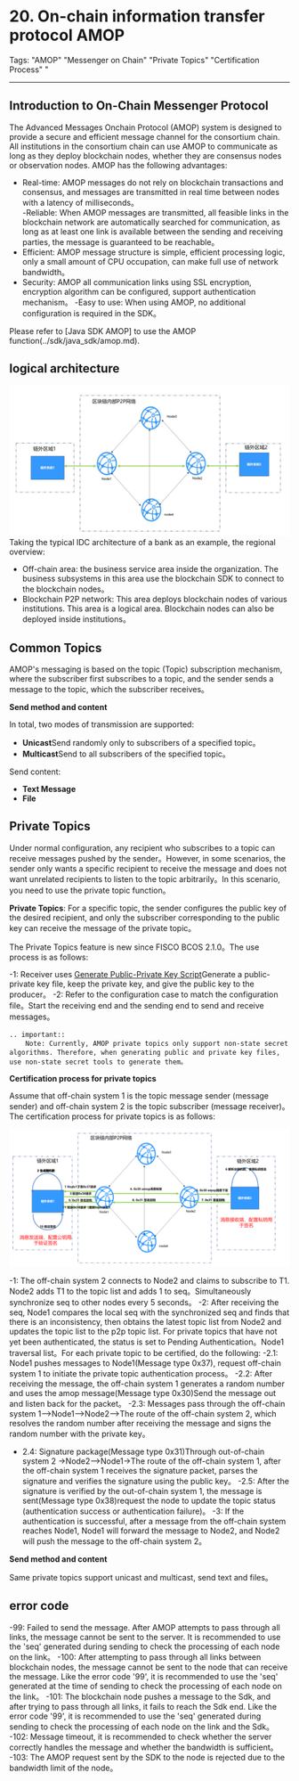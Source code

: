 # 20. On-chain information transfer protocol AMOP

Tags: "AMOP" "Messenger on Chain" "Private Topics" "Certification Process" "

----
## Introduction to On-Chain Messenger Protocol

The Advanced Messages Onchain Protocol (AMOP) system is designed to provide a secure and efficient message channel for the consortium chain. All institutions in the consortium chain can use AMOP to communicate as long as they deploy blockchain nodes, whether they are consensus nodes or observation nodes. AMOP has the following advantages:
- Real-time: AMOP messages do not rely on blockchain transactions and consensus, and messages are transmitted in real time between nodes with a latency of milliseconds。  
-Reliable: When AMOP messages are transmitted, all feasible links in the blockchain network are automatically searched for communication, as long as at least one link is available between the sending and receiving parties, the message is guaranteed to be reachable。  
- Efficient: AMOP message structure is simple, efficient processing logic, only a small amount of CPU occupation, can make full use of network bandwidth。  
- Security: AMOP all communication links using SSL encryption, encryption algorithm can be configured, support authentication mechanism。
-Easy to use: When using AMOP, no additional configuration is required in the SDK。

Please refer to [Java SDK AMOP] to use the AMOP function(../sdk/java_sdk/amop.md).

## logical architecture

![](../../images/sdk/AMOP.jpg)
Taking the typical IDC architecture of a bank as an example, the regional overview:

- Off-chain area: the business service area inside the organization. The business subsystems in this area use the blockchain SDK to connect to the blockchain nodes。  
- Blockchain P2P network: This area deploys blockchain nodes of various institutions. This area is a logical area. Blockchain nodes can also be deployed inside institutions。



## Common Topics

AMOP's messaging is based on the topic (Topic) subscription mechanism, where the subscriber first subscribes to a topic, and the sender sends a message to the topic, which the subscriber receives。

**Send method and content**

In total, two modes of transmission are supported:

* **Unicast**Send randomly only to subscribers of a specified topic。
* **Multicast**Send to all subscribers of the specified topic。

Send content:

* **Text Message**
* **File**



## Private Topics

Under normal configuration, any recipient who subscribes to a topic can receive messages pushed by the sender。However, in some scenarios, the sender only wants a specific recipient to receive the message and does not want unrelated recipients to listen to the topic arbitrarily。In this scenario, you need to use the private topic function。

**Private Topics**: For a specific topic, the sender configures the public key of the desired recipient, and only the subscriber corresponding to the public key can receive the message of the private topic。

The Private Topics feature is new since FISCO BCOS 2.1.0。The use process is as follows:

-1: Receiver uses [Generate Public-Private Key Script](./account.md)Generate a public-private key file, keep the private key, and give the public key to the producer。
-2: Refer to the configuration case to match the configuration file。Start the receiving end and the sending end to send and receive messages。

```eval_rst
.. important::
    Note: Currently, AMOP private topics only support non-state secret algorithms. Therefore, when generating public and private key files, use non-state secret tools to generate them。
```

**Certification process for private topics**

Assume that off-chain system 1 is the topic message sender (message sender) and off-chain system 2 is the topic subscriber (message receiver)。The certification process for private topics is as follows:

![](../../images/sdk/AMOP_AUTHOR.jpg)

-1: The off-chain system 2 connects to Node2 and claims to subscribe to T1. Node2 adds T1 to the topic list and adds 1 to seq。Simultaneously synchronize seq to other nodes every 5 seconds。
-2: After receiving the seq, Node1 compares the local seq with the synchronized seq and finds that there is an inconsistency, then obtains the latest topic list from Node2 and updates the topic list to the p2p topic list. For private topics that have not yet been authenticated, the status is set to Pending Authentication。Node1 traversal list。For each private topic to be certified, do the following:
  -2.1: Node1 pushes messages to Node1(Message type 0x37), request off-chain system 1 to initiate the private topic authentication process。
  -2.2: After receiving the message, the off-chain system 1 generates a random number and uses the amop message(Message type 0x30)Send the message out and listen back for the packet。
  -2.3: Messages pass through the off-chain system 1-->Node1-->Node2-->The route of the off-chain system 2, which resolves the random number after receiving the message and signs the random number with the private key。
  - 2.4: Signature package(Message type 0x31)Through out-of-chain system 2 ->Node2-->Node1->The route of the off-chain system 1, after the off-chain system 1 receives the signature packet, parses the signature and verifies the signature using the public key。
  -2.5: After the signature is verified by the out-of-chain system 1, the message is sent(Message type 0x38)request the node to update the topic status (authentication success or authentication failure)。
-3: If the authentication is successful, after a message from the off-chain system reaches Node1, Node1 will forward the message to Node2, and Node2 will push the message to the off-chain system 2。



**Send method and content**

Same private topics support unicast and multicast, send text and files。



## error code

-99: Failed to send the message. After AMOP attempts to pass through all links, the message cannot be sent to the server. It is recommended to use the 'seq' generated during sending to check the processing of each node on the link。
-100: After attempting to pass through all links between blockchain nodes, the message cannot be sent to the node that can receive the message. Like the error code '99', it is recommended to use the 'seq' generated at the time of sending to check the processing of each node on the link。
-101: The blockchain node pushes a message to the Sdk, and after trying to pass through all links, it fails to reach the Sdk end. Like the error code '99', it is recommended to use the 'seq' generated during sending to check the processing of each node on the link and the Sdk。
-102: Message timeout, it is recommended to check whether the server correctly handles the message and whether the bandwidth is sufficient。
-103: The AMOP request sent by the SDK to the node is rejected due to the bandwidth limit of the node。

